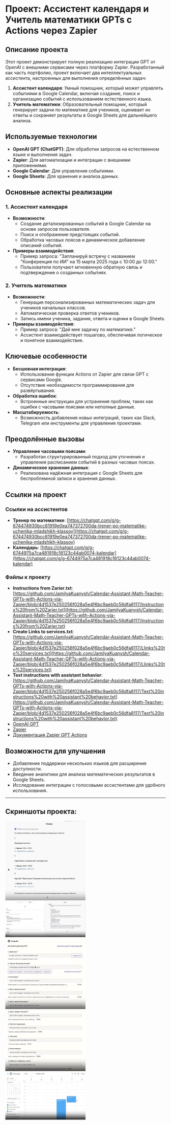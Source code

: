 # Проект: Ассистент календаря и Учитель математики GPTs с Actions через Zapier

## Описание проекта
Этот проект демонстрирует полную реализацию интеграции GPT от OpenAI с внешними сервисами через платформу Zapier. Разработанный как часть портфолио, проект включает два интеллектуальных ассистента, настроенных для выполнения определённых задач:

1. **Ассистент календаря**: Умный помощник, который может управлять событиями в Google Calendar, включая создание, поиск и организацию событий с использованием естественного языка.
2. **Учитель математики**: Образовательный помощник, который генерирует задачи по математике для учеников, оценивает их ответы и сохраняет результаты в Google Sheets для дальнейшего анализа.

## Используемые технологии
- **OpenAI GPT (ChatGPT)**: Для обработки запросов на естественном языке и выполнения задач.
- **Zapier**: Для автоматизации и интеграции с внешними приложениями.
- **Google Calendar**: Для управления событиями.
- **Google Sheets**: Для хранения и анализа данных.

## Основные аспекты реализации

### 1. Ассистент календаря
- **Возможности**:
  - Создание детализированных событий в Google Calendar на основе запросов пользователя.
  - Поиск и отображение предстоящих событий.
  - Обработка часовых поясов и динамическое добавление описаний событий.
- **Примеры взаимодействия**:
  - Пример запроса: "Запланируй встречу с названием \"Конференция по ИИ\" на 15 марта 2025 года с 10:00 до 12:00."
  - Пользователи получают мгновенную обратную связь и подтверждение о созданных событиях.

### 2. Учитель математики
- **Возможности**:
  - Генерация персонализированных математических задач для учеников начальных классов.
  - Автоматическая проверка ответов учеников.
  - Запись имени ученика, задания, ответа и оценки в Google Sheets.
- **Примеры взаимодействия**:
  - Пример запроса: "Дай мне задачку по математике."
  - Ассистент взаимодействует пошагово, обеспечивая логическое и понятное взаимодействие.

## Ключевые особенности
- **Бесшовная интеграция**:
  - Использование функции Actions от Zapier для связи GPT с сервисами Google.
  - Отсутствие необходимости программирования для развёртывания.
- **Обработка ошибок**:
  - Встроенные инструкции для устранения проблем, таких как ошибки с часовыми поясами или неполные данные.
- **Масштабируемость**:
  - Возможность добавления новых интеграций, таких как Slack, Telegram или инструменты для управления проектами.

## Преодолённые вызовы
- **Управление часовыми поясами**:
  - Разработан структурированный подход для уточнения и управления расписанием событий в разных часовых поясах.
- **Динамическое хранение данных**:
  - Реализована надёжная интеграция с Google Sheets для беспроблемной записи и хранения данных.

## Ссылки на проект

### Ссылки на ассистентов
- **Тренер по математике**: [https://chatgpt.com/g/g-674474930bcc81919e0ea747372700da-trener-po-matematike-uchenika-mladshikh-klassov](https://chatgpt.com/g/g-674474930bcc81919e0ea747372700da-trener-po-matematike-uchenika-mladshikh-klassov)
- **Календарь**: [https://chatgpt.com/g/g-6744975a7ca481918c16123c44ab0074-kalendar](https://chatgpt.com/g/g-6744975a7ca481918c16123c44ab0074-kalendar)

### Файлы к проекту
- **Instructions from Zarier.txt**: [https://github.com/JamilyaKuanysh/Calendar-Assistant-Math-Teacher-GPTs-with-Actions-via-Zapier/blob/4d1537e250256f028a5e4f6bc9aeb0c56dfa8117/Instructions%20from%20Zarier.txt](https://github.com/JamilyaKuanysh/Calendar-Assistant-Math-Teacher-GPTs-with-Actions-via-Zapier/blob/4d1537e250256f028a5e4f6bc9aeb0c56dfa8117/Instructions%20from%20Zarier.txt)
- **Create Links to services.txt**: [https://github.com/JamilyaKuanysh/Calendar-Assistant-Math-Teacher-GPTs-with-Actions-via-Zapier/blob/4d1537e250256f028a5e4f6bc9aeb0c56dfa8117/Llinks%20to%20services.txt](https://github.com/JamilyaKuanysh/Calendar-Assistant-Math-Teacher-GPTs-with-Actions-via-Zapier/blob/4d1537e250256f028a5e4f6bc9aeb0c56dfa8117/Llinks%20to%20services.txt)
- **Text instructions with assistant behavior**: [https://github.com/JamilyaKuanysh/Calendar-Assistant-Math-Teacher-GPTs-with-Actions-via-Zapier/blob/4d1537e250256f028a5e4f6bc9aeb0c56dfa8117/Text%20instructions%20with%20assistant%20behavior.txt](https://github.com/JamilyaKuanysh/Calendar-Assistant-Math-Teacher-GPTs-with-Actions-via-Zapier/blob/4d1537e250256f028a5e4f6bc9aeb0c56dfa8117/Text%20instructions%20with%20assistant%20behavior.txt)
- [OpenAI GPT](https://openai.com/)
- [Zapier](https://zapier.com/)
- [Документация Zapier GPT Actions](https://actions.zapier.com/docs/platform/gpt/)


## Возможности для улучшения
- Добавление поддержки нескольких языков для расширения доступности.
- Введение аналитики для анализа математических результатов в Google Sheets.
- Исследование интеграции с голосовыми ассистентами для удобного использования.

---
## Скриншоты проекта:

<img src="https://github.com/JamilyaKuanysh/Calendar-Assistant-Math-Teacher-GPTs-with-Actions-via-Zapier/blob/23342186a69f5fd763eb8c57b779074360420ce5/screenshots/Open%20AI%203.png" alt="Иллюстрация к проекту" style="width:50%;"/>

<img src="https://github.com/JamilyaKuanysh/Calendar-Assistant-Math-Teacher-GPTs-with-Actions-via-Zapier/blob/4d1537e250256f028a5e4f6bc9aeb0c56dfa8117/screenshots/OpenAI.png" alt="Иллюстрация к проекту" style="width:50%;"/>

<img src="https://github.com/JamilyaKuanysh/Calendar-Assistant-Math-Teacher-GPTs-with-Actions-via-Zapier/blob/4d1537e250256f028a5e4f6bc9aeb0c56dfa8117/screenshots/Zapier1.png" alt="Иллюстрация к проекту" style="width:50%;"/>

<img src="https://github.com/JamilyaKuanysh/Calendar-Assistant-Math-Teacher-GPTs-with-Actions-via-Zapier/blob/4d1537e250256f028a5e4f6bc9aeb0c56dfa8117/screenshots/Zapier2.png" alt="Иллюстрация к проекту" style="width:50%;"/>

<img src="https://github.com/JamilyaKuanysh/Calendar-Assistant-Math-Teacher-GPTs-with-Actions-via-Zapier/blob/4d1537e250256f028a5e4f6bc9aeb0c56dfa8117/screenshots/%D0%9A%D0%B0%D0%BB%D0%B5%D0%BD%D0%B4%D0%B0%D1%80%D1%8C.png" alt="Иллюстрация к проекту" style="width:50%;"/>
